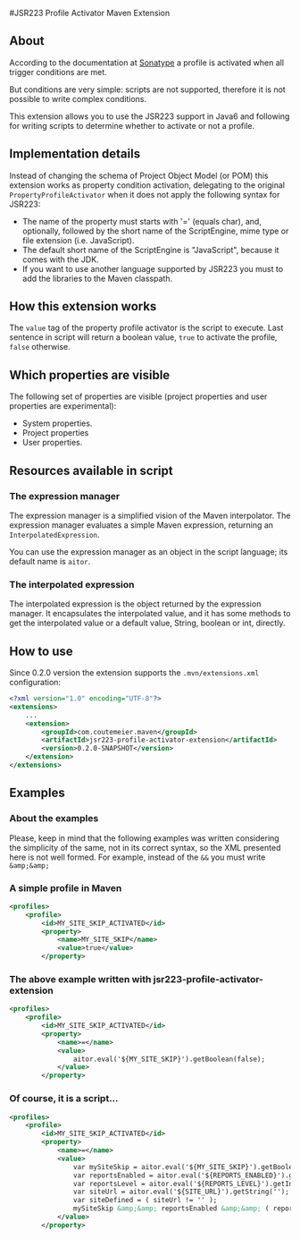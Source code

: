 #JSR223 Profile Activator Maven Extension

## About

According to the documentation at [Sonatype](http://www.sonatype.com/books/mvnref-book/reference/profiles-sect-activation.html) a profile is activated when all trigger conditions are met.

But conditions are very simple: scripts are not supported, therefore it is not possible to write complex conditions.

This extension allows you to use the JSR223 support in Java6 and following for writing scripts to determine whether to activate or not a profile.

## Implementation details
Instead of changing the schema of Project Object Model (or POM) this extension works as property condition activation, delegating to the original ```PropertyProfileActivator``` when it does not apply the following syntax for JSR223:

* The name of the property must starts with '=' (equals char), and, optionally, followed by the short name of the ScriptEngine, mime type or file extension (i.e. JavaScript).
* The default short name of the ScriptEngine is "JavaScript", because it comes with the JDK.
* If you want to use another language supported by JSR223 you must to add the libraries to the Maven classpath.

## How this extension works
The ```value``` tag of the property profile activator is the script to execute. Last sentence in script will return a boolean value, ```true``` to activate the profile, ```false``` otherwise.

## Which properties are visible
The following set of properties are visible (project properties and user properties are experimental):
* System properties.
* Project properties
* User properties.

## Resources available in script
### The expression manager
The expression manager is a simplified vision of the Maven interpolator. The expression manager evaluates a simple Maven expression, returning an ```InterpolatedExpression```.

You can use the expression manager as an object in the script language; its default name is ```aitor```.

### The interpolated expression
The interpolated expression is the object returned by the expression manager. It encapsulates the interpolated value, and it has some methods to get the interpolated value or a default value, String, boolean or int, directly.

## How to use
Since 0.2.0 version the extension supports the ```.mvn/extensions.xml``` configuration:
```xml
<?xml version="1.0" encoding="UTF-8"?>
<extensions>
    ...
    <extension>
        <groupId>com.coutemeier.maven</groupId>
        <artifactId>jsr223-profile-activator-extension</artifactId>
        <version>0.2.0-SNAPSHOT</version>
    </extension>
</extensions>
```

## Examples
### About the examples
Please, keep in mind that the following examples was written considering the simplicity of the same, not in its correct syntax, so the XML presented here is not well formed.
For example, instead of the ```&&``` you must write ```&amp;&amp;```

### A simple profile in Maven
```xml
<profiles>
    <profile>
        <id>MY_SITE_SKIP_ACTIVATED</id>
        <property>
            <name>MY_SITE_SKIP</name>
            <value>true</value>
        </property>
```
### The above example written with jsr223-profile-activator-extension
```xml
<profiles>
    <profile>
        <id>MY_SITE_SKIP_ACTIVATED</id>
        <property>
            <name>=</name>
            <value>
                aitor.eval('${MY_SITE_SKIP}').getBoolean(false);
            </value>
        </property>
```

### Of course, it is a script...
```xml
<profiles>
    <profile>
        <id>MY_SITE_SKIP_ACTIVATED</id>
        <property>
            <name>=</name>
            <value>
                var mySiteSkip = aitor.eval('${MY_SITE_SKIP}').getBoolean(false);
                var reportsEnabled = aitor.eval('${REPORTS_ENABLED}').getBoolean(false);
                var reportsLevel = aitor.eval('${REPORTS_LEVEL}').getInt(0);
                var siteUrl = aitor.eval('${SITE_URL}').getString('');
                var siteDefined = ( siteUrl != '' );
                mySiteSkip &amp;&amp; reportsEnabled &amp;&amp; ( reportsLevel > 0 ) &amp;&amp; siteDefined
            </value>
        </property>
```
